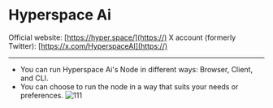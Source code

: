 # Hyperspace Ai

Official website: [https://hyper.space/](https://)
X account (formerly Twitter): [https://x.com/HyperspaceAI](https://)

---

* You can run Hyperspace Ai's Node in different ways: Browser, Client, and CLI.
* You can choose to run the node in a way that suits your needs or preferences.
![111](vx_images/157729185528914.png)